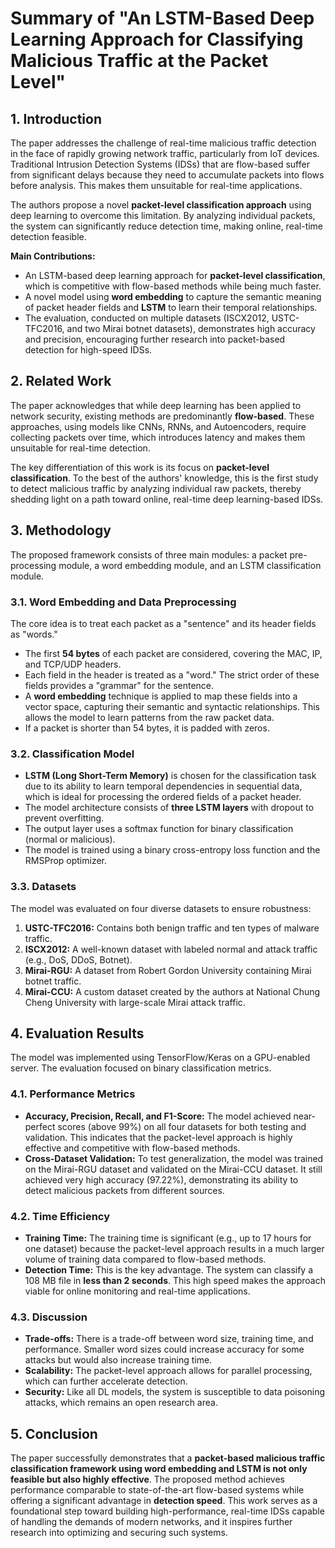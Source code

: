 # Summary of "An LSTM-Based Deep Learning Approach for Classifying Malicious Traffic at the Packet Level"

## 1. Introduction

The paper addresses the challenge of real-time malicious traffic detection in the face of rapidly growing network traffic, particularly from IoT devices. Traditional Intrusion Detection Systems (IDSs) that are flow-based suffer from significant delays because they need to accumulate packets into flows before analysis. This makes them unsuitable for real-time applications.

The authors propose a novel **packet-level classification approach** using deep learning to overcome this limitation. By analyzing individual packets, the system can significantly reduce detection time, making online, real-time detection feasible.

**Main Contributions:**
- An LSTM-based deep learning approach for **packet-level classification**, which is competitive with flow-based methods while being much faster.
- A novel model using **word embedding** to capture the semantic meaning of packet header fields and **LSTM** to learn their temporal relationships.
- The evaluation, conducted on multiple datasets (ISCX2012, USTC-TFC2016, and two Mirai botnet datasets), demonstrates high accuracy and precision, encouraging further research into packet-based detection for high-speed IDSs.

## 2. Related Work

The paper acknowledges that while deep learning has been applied to network security, existing methods are predominantly **flow-based**. These approaches, using models like CNNs, RNNs, and Autoencoders, require collecting packets over time, which introduces latency and makes them unsuitable for real-time detection.

The key differentiation of this work is its focus on **packet-level classification**. To the best of the authors' knowledge, this is the first study to detect malicious traffic by analyzing individual raw packets, thereby shedding light on a path toward online, real-time deep learning-based IDSs.

## 3. Methodology

The proposed framework consists of three main modules: a packet pre-processing module, a word embedding module, and an LSTM classification module.

### 3.1. Word Embedding and Data Preprocessing

The core idea is to treat each packet as a "sentence" and its header fields as "words."
- The first **54 bytes** of each packet are considered, covering the MAC, IP, and TCP/UDP headers.
- Each field in the header is treated as a "word." The strict order of these fields provides a "grammar" for the sentence.
- A **word embedding** technique is applied to map these fields into a vector space, capturing their semantic and syntactic relationships. This allows the model to learn patterns from the raw packet data.
- If a packet is shorter than 54 bytes, it is padded with zeros.

### 3.2. Classification Model

- **LSTM (Long Short-Term Memory)** is chosen for the classification task due to its ability to learn temporal dependencies in sequential data, which is ideal for processing the ordered fields of a packet header.
- The model architecture consists of **three LSTM layers** with dropout to prevent overfitting.
- The output layer uses a softmax function for binary classification (normal or malicious).
- The model is trained using a binary cross-entropy loss function and the RMSProp optimizer.

### 3.3. Datasets

The model was evaluated on four diverse datasets to ensure robustness:
1.  **USTC-TFC2016:** Contains both benign traffic and ten types of malware traffic.
2.  **ISCX2012:** A well-known dataset with labeled normal and attack traffic (e.g., DoS, DDoS, Botnet).
3.  **Mirai-RGU:** A dataset from Robert Gordon University containing Mirai botnet traffic.
4.  **Mirai-CCU:** A custom dataset created by the authors at National Chung Cheng University with large-scale Mirai attack traffic.

## 4. Evaluation Results

The model was implemented using TensorFlow/Keras on a GPU-enabled server. The evaluation focused on binary classification metrics.

### 4.1. Performance Metrics

- **Accuracy, Precision, Recall, and F1-Score:** The model achieved near-perfect scores (above 99%) on all four datasets for both testing and validation. This indicates that the packet-level approach is highly effective and competitive with flow-based methods.
- **Cross-Dataset Validation:** To test generalization, the model was trained on the Mirai-RGU dataset and validated on the Mirai-CCU dataset. It still achieved very high accuracy (97.22%), demonstrating its ability to detect malicious packets from different sources.

### 4.2. Time Efficiency

- **Training Time:** The training time is significant (e.g., up to 17 hours for one dataset) because the packet-level approach results in a much larger volume of training data compared to flow-based methods.
- **Detection Time:** This is the key advantage. The system can classify a 108 MB file in **less than 2 seconds**. This high speed makes the approach viable for online monitoring and real-time applications.

### 4.3. Discussion

- **Trade-offs:** There is a trade-off between word size, training time, and performance. Smaller word sizes could increase accuracy for some attacks but would also increase training time.
- **Scalability:** The packet-level approach allows for parallel processing, which can further accelerate detection.
- **Security:** Like all DL models, the system is susceptible to data poisoning attacks, which remains an open research area.

## 5. Conclusion

The paper successfully demonstrates that a **packet-based malicious traffic classification framework using word embedding and LSTM is not only feasible but also highly effective**. The proposed method achieves performance comparable to state-of-the-art flow-based systems while offering a significant advantage in **detection speed**. This work serves as a foundational step toward building high-performance, real-time IDSs capable of handling the demands of modern networks, and it inspires further research into optimizing and securing such systems.